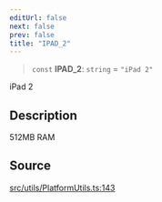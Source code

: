 ```yaml
---
editUrl: false
next: false
prev: false
title: "IPAD_2"
---
```


> `const` **IPAD\_2**: `string` = `"iPad 2"`

iPad 2

## Description

512MB RAM

## Source

[src/utils/PlatformUtils.ts:143](https://github.com/relishinc/dill-pixel/blob/543438455c9a47928084300159416186c2aa1095/src/utils/PlatformUtils.ts#L143)

